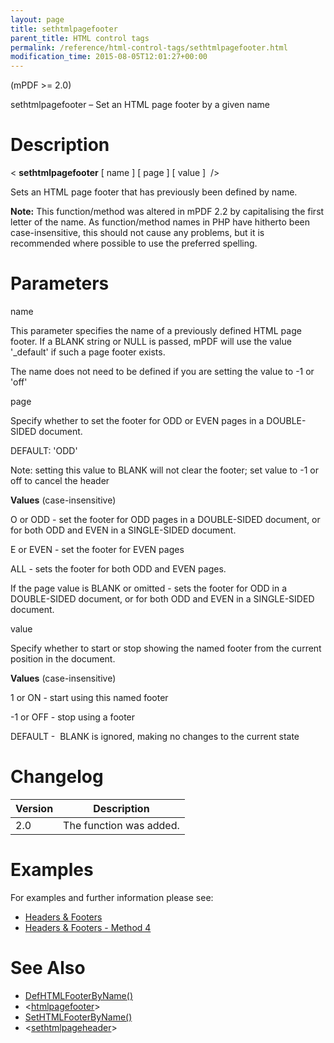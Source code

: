 ```yaml
---
layout: page
title: sethtmlpagefooter
parent_title: HTML control tags
permalink: /reference/html-control-tags/sethtmlpagefooter.html
modification_time: 2015-08-05T12:01:27+00:00
---
```


(mPDF &gt;= 2.0)

sethtmlpagefooter – Set an HTML page footer by a given name

# Description

&lt; <b>sethtmlpagefooter</b> [ <span class="parameter">name</span> ] [ <span class="parameter">page</span> ] [ <span class="parameter">value</span> ]&nbsp; /&gt;

Sets an HTML page footer that has previously been defined by name.

<div class="alert alert-info" role="alert"><strong>Note:</strong> This function/method was altered in mPDF 2.2 by capitalising the first letter of the name. As function/method names in PHP have hitherto been case-insensitive, this should not cause any problems, but it is recommended where possible to use the preferred spelling.</div>

# Parameters

<span class="parameter">name</span>

This parameter specifies the name of a previously defined HTML page footer. If a <span class="smallblock">BLANK</span> string or <span class="smallblock">NULL</span> is passed, mPDF will use the value '_default' if such a page footer exists.

The <span class="parameter">name</span> does not need to be defined if you are setting the value to -1 or 'off'

<span class="parameter">page</span>

Specify whether to set the footer for <span class="smallblock">ODD</span> or <span class="smallblock">EVEN</span> pages in a <span class="smallblock">DOUBLE-SIDED</span> document.

<span class="smallblock">DEFAULT</span>: 'ODD'

Note: setting this value to <span class="smallblock">BLANK</span> will not clear the footer; set <span class="parameter">value</span> to -1 or off to cancel the header

<b>Values</b> (case-insensitive)

O or ODD - set the footer for <span class="smallblock">ODD</span> pages in a <span class="smallblock">DOUBLE-SIDED</span> document, or for both <span class="smallblock">ODD</span> and <span class="smallblock">EVEN</span> in a <span class="smallblock">SINGLE-SIDED</span> document.

E or EVEN - set the footer for <span class="smallblock">EVEN</span> pages

ALL - sets the footer for both <span class="smallblock">ODD</span> and <span class="smallblock">EVEN</span> pages.

If the <span class="parameter">page</span> value is <span class="smallblock">BLANK</span> or omitted - sets the footer for <span class="smallblock">ODD</span> in a <span class="smallblock">DOUBLE-SIDED</span> document, or for both <span class="smallblock">ODD</span> and <span class="smallblock">EVEN</span> in a <span class="smallblock">SINGLE-SIDED</span> document.

<span class="parameter">value</span>

Specify whether to start or stop showing the named footer from the current position in the document.<span class="smallblock">

</span>

<b>Values</b> (case-insensitive)

1 or ON - start using this named footer

-1 or OFF - stop using a footer

<span class="smallblock">DEFAULT</span> -&nbsp; <span class="smallblock">BLANK</span> is ignored, making no changes to the current state

# Changelog

<table class="table"> <thead>
<tr> <th>Version</th><th>Description</th> </tr>
</thead> <tbody>
<tr>
<td>2.0</td>
<td>The function was added.</td>
</tr>
</tbody> </table>

# Examples

For examples and further information please see:

<ul>
<li class="manual_boxlist"><a href="{{ "/headers-footers/headers-footers.html" | prepend: site.baseurl }}">Headers &amp; Footers</a></li>
<li class="manual_boxlist"><a href="{{ "/headers-footers/method-4.html" | prepend: site.baseurl }}">Headers &amp; Footers - Method 4</a></li>
</ul>

# See Also

<ul>
<li class="manual_boxlist"><a href="{{ "/reference/mpdf-functions/defhtmlheaderbyname.html" | prepend: site.baseurl }}">DefHTMLFooterByName()</a></li>
<li class="manual_boxlist">&lt;<a href="{{ "/reference/html-control-tags/htmlpageheader.html" | prepend: site.baseurl }}">htmlpagefooter</a>&gt;</li>
<li class="manual_boxlist"><a href="{{ "/reference/mpdf-functions/sethtmlfooterbyname.html" | prepend: site.baseurl }}">SetHTMLFooterByName()</a></li>
<li class="manual_boxlist">&lt;<a href="{{ "/reference/html-control-tags/sethtmlpageheader.html" | prepend: site.baseurl }}">sethtmlpageheader</a>&gt;</li>
</ul>


